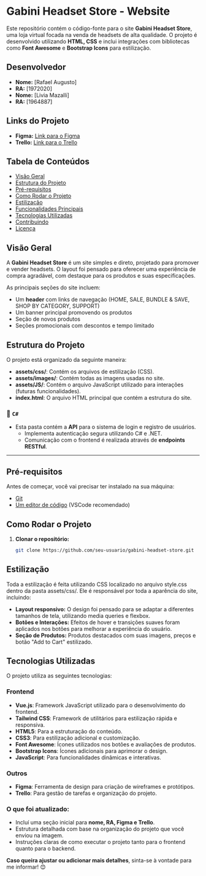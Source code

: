# Gabini Headset Store - Website

Este repositório contém o código-fonte para o site **Gabini Headset Store**, uma loja virtual focada na venda de headsets de alta qualidade. O projeto é desenvolvido utilizando **HTML, CSS** e inclui integrações com bibliotecas como **Font Awesome** e **Bootstrap Icons** para estilização.


## Desenvolvedor
- **Nome:** [Rafael Augusto]
- **RA:** [1972020]
- **Nome:** [Livia Mazalli]
- **RA:** [1964887]

## Links do Projeto
- **Figma:** [Link para o Figma](https://www.figma.com/design/xTp9eWbIrXcm8QLGv0T81f/EFICAZ?node-id=0-1&node-type=canvas&t=Ph3QvWY73qwdjsO7-0)
- **Trello:** [Link para o Trello](https://trello.com/b/0CYiBvrz/ctrl-c-ctrl-v)


## Tabela de Conteúdos

- [Visão Geral](#visão-geral)
- [Estrutura do Projeto](#estrutura-do-projeto)
- [Pré-requisitos](#pré-requisitos)
- [Como Rodar o Projeto](#como-rodar-o-projeto)
- [Estilização](#estilização)
- [Funcionalidades Principais](#funcionalidades-principais)
- [Tecnologias Utilizadas](#tecnologias-utilizadas)
- [Contribuindo](#contribuindo)
- [Licença](#licença)

## Visão Geral

A **Gabini Headset Store** é um site simples e direto, projetado para promover e vender headsets. O layout foi pensado para oferecer uma experiência de compra agradável, com destaque para os produtos e suas especificações.

As principais seções do site incluem:

- Um **header** com links de navegação (HOME, SALE, BUNDLE & SAVE, SHOP BY CATEGORY, SUPPORT)
- Um banner principal promovendo os produtos
- Seção de novos produtos
- Seções promocionais com descontos e tempo limitado

## Estrutura do Projeto

O projeto está organizado da seguinte maneira:


- **assets/css/**: Contém os arquivos de estilização (CSS).
- **assets/images/**: Contém todas as imagens usadas no site.
- **assets/JS/**: Contém o arquivo JavaScript utilizado para interações (futuras funcionalidades).
- **index.html**: O arquivo HTML principal que contém a estrutura do site.

### 📁 `C#`
- Esta pasta contém a **API** para o sistema de login e registro de usuários.
  - Implementa autenticação segura utilizando C# e .NET.
  - Comunicação com o frontend é realizada através de **endpoints RESTful**.

---

## Pré-requisitos

Antes de começar, você vai precisar ter instalado na sua máquina:

- [Git](https://git-scm.com)
- [Um editor de código](https://code.visualstudio.com/) (VSCode recomendado)

## Como Rodar o Projeto

1. **Clonar o repositório:**
   ```bash
   git clone https://github.com/seu-usuario/gabini-headset-store.git

## Estilização
Toda a estilização é feita utilizando CSS localizado no arquivo style.css dentro da pasta assets/css/. Ele é responsável por toda a aparência do site, incluindo:

- **Layout responsivo:** O design foi pensado para se adaptar a diferentes tamanhos de tela, utilizando media queries e flexbox.
- **Botões e Interações:** Efeitos de hover e transições suaves foram aplicados nos botões para melhorar a experiência do usuário.
- **Seção de Produtos:** Produtos destacados com suas imagens, preços e botão "Add to Cart" estilizado.

## Tecnologias Utilizadas
O projeto utiliza as seguintes tecnologias:

### Frontend
- **Vue.js**: Framework JavaScript utilizado para o desenvolvimento do frontend.
- **Tailwind CSS**: Framework de utilitários para estilização rápida e responsiva.
- **HTML5**: Para a estruturação do conteúdo.
- **CSS3**: Para estilização adicional e customização.
- **Font Awesome**: Ícones utilizados nos botões e avaliações de produtos.
- **Bootstrap Icons**: Ícones adicionais para aprimorar o design.
- **JavaScript**: Para funcionalidades dinâmicas e interativas.


### Outros
- **Figma**: Ferramenta de design para criação de wireframes e protótipos.
- **Trello**: Para gestão de tarefas e organização do projeto.


### O que foi atualizado:

- Incluí uma seção inicial para **nome, RA, Figma e Trello**.
- Estrutura detalhada com base na organização do projeto que você enviou na imagem.
- Instruções claras de como executar o projeto tanto para o frontend quanto para o backend.

**Caso queira ajustar ou adicionar mais detalhes**, sinta-se à vontade para me informar! 😊
